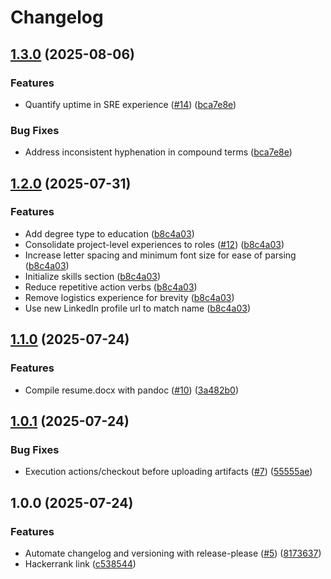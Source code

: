 # Changelog

## [1.3.0](https://github.com/aglorei/Awesome-CV/compare/v1.2.0...v1.3.0) (2025-08-06)


### Features

* Quantify uptime in SRE experience ([#14](https://github.com/aglorei/Awesome-CV/issues/14)) ([bca7e8e](https://github.com/aglorei/Awesome-CV/commit/bca7e8e658b4cbe01762836043fb0aedcb4cdc57))


### Bug Fixes

* Address inconsistent hyphenation in compound terms ([bca7e8e](https://github.com/aglorei/Awesome-CV/commit/bca7e8e658b4cbe01762836043fb0aedcb4cdc57))

## [1.2.0](https://github.com/aglorei/Awesome-CV/compare/v1.1.0...v1.2.0) (2025-07-31)


### Features

* Add degree type to education ([b8c4a03](https://github.com/aglorei/Awesome-CV/commit/b8c4a0313c38fc456597e17f796cb9a77c8374de))
* Consolidate project-level experiences to roles ([#12](https://github.com/aglorei/Awesome-CV/issues/12)) ([b8c4a03](https://github.com/aglorei/Awesome-CV/commit/b8c4a0313c38fc456597e17f796cb9a77c8374de))
* Increase letter spacing and minimum font size for ease of parsing ([b8c4a03](https://github.com/aglorei/Awesome-CV/commit/b8c4a0313c38fc456597e17f796cb9a77c8374de))
* Initialize skills section ([b8c4a03](https://github.com/aglorei/Awesome-CV/commit/b8c4a0313c38fc456597e17f796cb9a77c8374de))
* Reduce repetitive action verbs ([b8c4a03](https://github.com/aglorei/Awesome-CV/commit/b8c4a0313c38fc456597e17f796cb9a77c8374de))
* Remove logistics experience for brevity ([b8c4a03](https://github.com/aglorei/Awesome-CV/commit/b8c4a0313c38fc456597e17f796cb9a77c8374de))
* Use new LinkedIn profile url to match name ([b8c4a03](https://github.com/aglorei/Awesome-CV/commit/b8c4a0313c38fc456597e17f796cb9a77c8374de))

## [1.1.0](https://github.com/aglorei/Awesome-CV/compare/v1.0.1...v1.1.0) (2025-07-24)


### Features

* Compile resume.docx with pandoc ([#10](https://github.com/aglorei/Awesome-CV/issues/10)) ([3a482b0](https://github.com/aglorei/Awesome-CV/commit/3a482b0c1d22428fa751f821c1c275470e6bf057))

## [1.0.1](https://github.com/aglorei/Awesome-CV/compare/v1.0.0...v1.0.1) (2025-07-24)


### Bug Fixes

* Execution actions/checkout before uploading artifacts ([#7](https://github.com/aglorei/Awesome-CV/issues/7)) ([55555ae](https://github.com/aglorei/Awesome-CV/commit/55555ae14db5daa77dd6cb4896ed16cc0666f595))

## 1.0.0 (2025-07-24)


### Features

* Automate changelog and versioning with release-please ([#5](https://github.com/aglorei/Awesome-CV/issues/5)) ([8173637](https://github.com/aglorei/Awesome-CV/commit/81736377d7f423b8303323eec6b50fca77a02a8a))
* Hackerrank link ([c538544](https://github.com/aglorei/Awesome-CV/commit/c5385444d614b5e611b864656a60a4ede4b4ff49))
